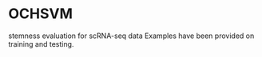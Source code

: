 # OCHSVM
stemness evaluation for scRNA-seq data
Examples have been provided on training and testing.


